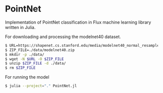 # PointNet
Implementation of PointNet classification in Flux machine learning library written in Julia.

For downloading and processing the modelnet40 dataset.
```bash
$ URL=https://shapenet.cs.stanford.edu/media/modelnet40_normal_resampled.zip
$ ZIP_FILE=./data/modelnet40.zip
$ mkdir -p ./data/
$ wget -N $URL -O $ZIP_FILE
$ unzip $ZIP_FILE -d ./data/
$ rm $ZIP_FILE
```
    
For running the model

```bash
$ julia --project="." PointNet.jl
```
